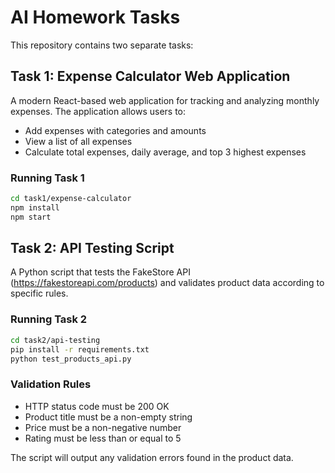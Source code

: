 # AI Homework Tasks

This repository contains two separate tasks:

## Task 1: Expense Calculator Web Application

A modern React-based web application for tracking and analyzing monthly expenses. The application allows users to:
- Add expenses with categories and amounts
- View a list of all expenses
- Calculate total expenses, daily average, and top 3 highest expenses

### Running Task 1
```bash
cd task1/expense-calculator
npm install
npm start
```

## Task 2: API Testing Script

A Python script that tests the FakeStore API (https://fakestoreapi.com/products) and validates product data according to specific rules.

### Running Task 2
```bash
cd task2/api-testing
pip install -r requirements.txt
python test_products_api.py
```

### Validation Rules
- HTTP status code must be 200 OK
- Product title must be a non-empty string
- Price must be a non-negative number
- Rating must be less than or equal to 5

The script will output any validation errors found in the product data.
